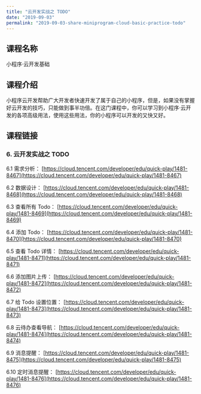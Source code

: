 ```yaml
---
title: "云开发实战之 TODO"
date: "2019-09-03"
permalink: "2019-09-03-share-miniprogram-cloud-basic-practice-todo"
---
```


## 课程名称

小程序·云开发基础

## 课程介绍

小程序云开发帮助广大开发者快速开发了属于自己的小程序，但是，如果没有掌握好云开发的技巧，只能做到事半功倍。在这门课程中，你可以学习到小程序·云开发的各项高级用法，使用这些用法，你的小程序可以开发的又快又好。

## 课程链接

### 6. 云开发实战之 TODO

6.1 需求分析：
[https://cloud.tencent.com/developer/edu/quick-play/1481-8467](https://cloud.tencent.com/developer/edu/quick-play/1481-8467)

6.2 数据设计：
[https://cloud.tencent.com/developer/edu/quick-play/1481-8468](https://cloud.tencent.com/developer/edu/quick-play/1481-8468)

6.3 查看所有 Todo：
[https://cloud.tencent.com/developer/edu/quick-play/1481-8469](https://cloud.tencent.com/developer/edu/quick-play/1481-8469)

6.4 添加 Todo：
[https://cloud.tencent.com/developer/edu/quick-play/1481-8470](https://cloud.tencent.com/developer/edu/quick-play/1481-8470)

6.5 查看 Todo 详情：
[https://cloud.tencent.com/developer/edu/quick-play/1481-8471](https://cloud.tencent.com/developer/edu/quick-play/1481-8471)

6.6 添加图片上传：
[https://cloud.tencent.com/developer/edu/quick-play/1481-8472](https://cloud.tencent.com/developer/edu/quick-play/1481-8472)

6.7 给 Todo 设置位置：
[https://cloud.tencent.com/developer/edu/quick-play/1481-8473](https://cloud.tencent.com/developer/edu/quick-play/1481-8473)

6.8 云待办查看导航：
[https://cloud.tencent.com/developer/edu/quick-play/1481-8474](https://cloud.tencent.com/developer/edu/quick-play/1481-8474)

6.9 消息提醒：
[https://cloud.tencent.com/developer/edu/quick-play/1481-8475](https://cloud.tencent.com/developer/edu/quick-play/1481-8475)

6.10 定时消息提醒：
[https://cloud.tencent.com/developer/edu/quick-play/1481-8476](https://cloud.tencent.com/developer/edu/quick-play/1481-8476)
